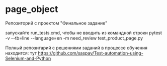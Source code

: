 # page_object
Репозиторий с проектом "Финальное задание"

запускайте run_tests.cmd, чтобы не вводить из командной строки 
pytest -v --tb=line --language=en -m need_review test_product_page.py


Полный репозитарий с решениями заданий в процессе обучения находится: тут https://github.com/saspav/Test-automation-using-Selenium-and-Python
